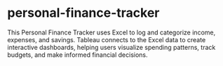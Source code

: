 # personal-finance-tracker
This Personal Finance Tracker uses Excel to log and categorize income, expenses, and savings. Tableau connects to the Excel data to create interactive dashboards, helping users visualize spending patterns, track budgets, and make informed financial decisions.
